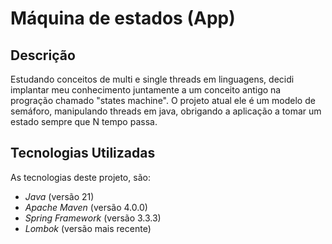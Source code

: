 # Máquina de estados (App)

## Descrição

Estudando conceitos de multi e single threads em linguagens, decidi implantar meu conhecimento juntamente a um conceito antigo na progração chamado "states machine". O projeto atual ele é um modelo de semáforo, manipulando threads em java, obrigando a aplicação a tomar um estado sempre que N tempo passa.

## Tecnologias Utilizadas

As tecnologias deste projeto, são:

- *Java* (versão 21)
- *Apache Maven* (versão 4.0.0)
- *Spring Framework* (versão 3.3.3)
- *Lombok* (versão mais recente)
